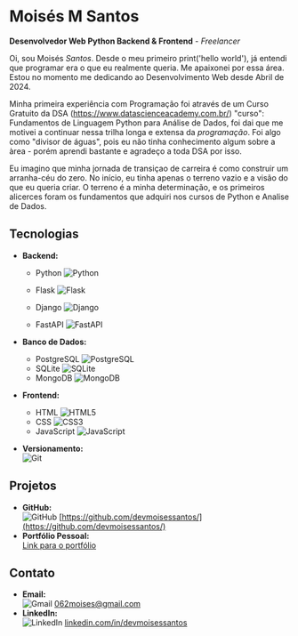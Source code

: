 # Moisés M Santos


**Desenvolvedor Web Python Backend & Frontend** - *Freelancer*

Oi, sou Moisés *Santos*. Desde o meu primeiro print('hello world'), já entendi que programar era o que eu realmente queria. Me apaixonei por essa área. Estou no momento me dedicando ao Desenvolvimento Web desde Abril de 2024.

Minha primeira experiência com Programação foi através de um Curso Gratuito da DSA  (https://www.datascienceacademy.com.br/) "curso": Fundamentos de Linguagem Python para Análise de Dados,
foi dai que me motivei a continuar nessa trilha longa e extensa da *programação*. Foi algo como "divisor de águas", pois eu não tinha conhecimento algum sobre a àrea - porém aprendi bastante e agradeço a toda DSA por isso.

Eu imagino que minha jornada de transiçao de carreira é como construir um arranha-céu do zero. No início, eu tinha apenas o terreno vazio e a visão do que eu queria criar. O terreno é a minha determinação, e os primeiros alicerces foram os fundamentos que adquiri nos cursos de Python e Analise de Dados.

## Tecnologias
- **Backend:**  
  - Python <img src="https://img.shields.io/badge/Python-3776AB?style=for-the-badge&logo=python&logoColor=white" alt="Python">
 
  - Flask <img src="https://img.shields.io/badge/Flask-000000?style=for-the-badge&logo=flask&logoColor=white" alt="Flask"> 
  - Django <img src="https://img.shields.io/badge/Django-092E20?style=for-the-badge&logo=django&logoColor=white" alt="Django"> 
  - FastAPI ![FastAPI](https://img.shields.io/badge/FastAPI-009688?style=for-the-badge&logo=fastapi&logoColor=white)  

- **Banco de Dados:**  
  - PostgreSQL ![PostgreSQL](https://img.shields.io/badge/PostgreSQL-336791?style=for-the-badge&logo=postgresql&logoColor=white)  
  - SQLite ![SQLite](https://img.shields.io/badge/SQLite-003B57?style=for-the-badge&logo=sqlite&logoColor=white)  
  - MongoDB ![MongoDB](https://img.shields.io/badge/MongoDB-47A248?style=for-the-badge&logo=mongodb&logoColor=white)

- **Frontend:**  
  - HTML ![HTML5](https://img.shields.io/badge/HTML5-E34F26?style=for-the-badge&logo=html5&logoColor=white)  
  - CSS ![CSS3](https://img.shields.io/badge/CSS3-1572B6?style=for-the-badge&logo=css3&logoColor=white)  
  - JavaScript ![JavaScript](https://img.shields.io/badge/JavaScript-F7DF1E?style=for-the-badge&logo=javascript&logoColor=white)

- **Versionamento:**  
  ![Git](https://img.shields.io/badge/Git-F05032?style=for-the-badge&logo=git&logoColor=white)

## Projetos
- **GitHub:**  
  <img src="https://img.shields.io/badge/GitHub-181717?style=for-the-badge&logo=github&logoColor=white" alt="GitHub"> [https://github.com/devmoisessantos/](https://github.com/devmoisessantos/)  
- **Portfólio Pessoal:**  
  [Link para o portfólio](#)

## Contato
- **Email:**  
  ![Gmail](https://img.shields.io/badge/Gmail-EA4335.svg?style=for-the-badge&logo=Gmail&logoColor=white) [062moises@gmail.com](mailto:062moises@gmail.com)  
- **LinkedIn:**  
  ![LinkedIn](https://img.shields.io/badge/LinkedIn-0077B5?style=for-the-badge&logo=linkedin&logoColor=white) [linkedin.com/in/devmoisessantos](https://linkedin.com/in/devmoises-santos)
